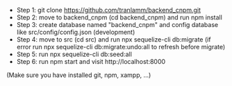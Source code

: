 - Step 1: git clone https://github.com/tranlamm/backend_cnpm.git
- Step 2: move to backend_cnpm (cd backend_cnpm) and run npm install
- Step 3: create database named "backend_cnpm" and config database like src/config/config.json (development)
- Step 4: move to src (cd src) and run npx sequelize-cli db:migrate (if error run npx sequelize-cli db:migrate:undo:all to refresh before migrate)
- Step 5: run npx sequelize-cli db:seed:all
- Step 6: run npm start and visit http://localhost:8000

(Make sure you have installed git, npm, xampp, ...)
